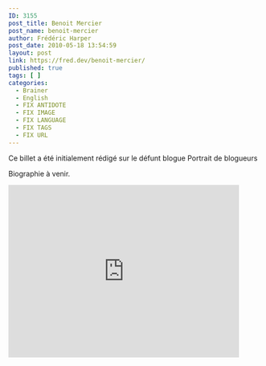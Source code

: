 ```yaml
---
ID: 3155
post_title: Benoit Mercier
post_name: benoit-mercier
author: Frédéric Harper
post_date: 2010-05-18 13:54:59
layout: post
link: https://fred.dev/benoit-mercier/
published: true
tags: [ ]
categories:
  - Brainer
  - English
  - FIX ANTIDOTE
  - FIX IMAGE
  - FIX LANGUAGE
  - FIX TAGS
  - FIX URL
---
```

<div id="deadblog">
  Ce billet a été initialement rédigé sur le défunt blogue Portrait de blogueurs
</div>

Biographie à venir.

<p style="text-align:center">
  <div class="embed video YouTube">
    <iframe width="459" height="344" src="https://www.youtube.com/embed/ZL-BPCeHXNY?feature=oembed" frameborder="0" allowfullscreen></iframe>
  </div>
</p>